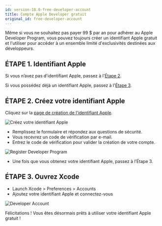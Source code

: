 ```yaml
---
id: version-18.0-free-developer-account
title: Compte Apple Developer gratuit
original_id: free-developer-account
---
```


Même si vous ne souhaitez pas payer 99 $ par an pour adhérer au Apple Developer Program, vous pouvez toujours créer un identifiant Apple gratuit et l'utiliser pour accéder à un ensemble limité d'exclusivités destinées aux développeurs.

## ÉTAPE 1. Identifiant Apple

Si vous n’avez pas d'identifiant Apple, passez à l'[Étape 2](#step-2-create-your-apple-id).

Si vous possédez déjà un identifiant Apple, passez à l'[Étape 3](#step-3-open-xcode).

## ÉTAPE 2. Créez votre identifiant Apple

Cliquez sur la [page de création de l'identifiant Apple](https://appleid.apple.com/).

![Créez votre identifiant Apple](assets/fr/deploy-app-store/Apple-ID-Creation-Page-4D-for-iOS.png)

* Remplissez le formulaire et répondez aux questions de sécurité.
* Vous recevrez un code de vérification par e-mail.
* Entrez le code de vérification pour valider la création de votre compte.

![Register Developer Program](assets/fr/deploy-app-store/Register-developer-program-4D-for-iOS.png)

* Une fois que vous obtenez votre identifiant Apple, passez à l’Étape 3.

## ÉTAPE 3. Ouvrez Xcode

* Launch Xcode > Preferences > Accounts
* Ajoutez votre identifiant Apple et connectez-vous

![Developer Account](assets/en/test-build/Developer-Account-4D-for-iOS.png)

Félicitations ! Vous êtes désormais prêts à utiliser votre identifiant Apple gratuit !

